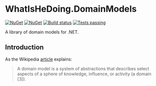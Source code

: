 # WhatIsHeDoing.DomainModels

[![NuGet](https://img.shields.io/nuget/v/WhatIsHeDoing.DomainModels.svg)](https://www.nuget.org/packages/WhatIsHeDoing.DomainModels/)
[![NuGet](https://img.shields.io/nuget/dt/WhatIsHeDoing.DomainModels.svg)](https://www.nuget.org/packages/WhatIsHeDoing.DomainModels/)
[![Build status](https://ci.appveyor.com/api/projects/status/52xl0ifv8cfgjj4a?svg=true)](https://ci.appveyor.com/project/DarrenHickling/whatishedoing-domainmodels-j4bij)
[![Tests passing](https://img.shields.io/appveyor/tests/DarrenHickling/whatishedoing-domainmodels-j4bij.svg)](https://ci.appveyor.com/project/DarrenHickling/whatishedoing-domainmodels-j4bij)

A library of domain models for .NET.

## Introduction

As the Wikipedia [article][wiki] explains:

> A domain model is a system of abstractions that describes select aspects of a sphere of knowledge, influence, or activity (a domain [3]).

[nuget]: https://www.nuget.org/packages/WhatIsHeDoing.DomainModels/
[wiki]: https://en.wikipedia.org/wiki/Domain_model
